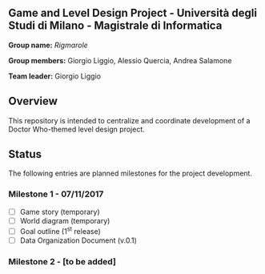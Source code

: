 ## Game and Level Design Project - Università degli Studi di Milano - Magistrale di Informatica

**Group name:** *Rigmarole*

**Group members:** Giorgio Liggio, Alessio Quercia, Andrea Salamone

**Team leader:** Giorgio Liggio

## Overview
This repository is intended to centralize and coordinate development of a Doctor Who-themed level design project.

## Status
The following entries are planned milestones for the project development.

### Milestone 1 - 07/11/2017
- [ ] Game story (temporary)
- [ ] World diagram (temporary)
- [ ] Goal outline (1<sup>st</sup> release)
- [ ] Data Organization Document (v.0.1)

### Milestone 2 - [to be added]
